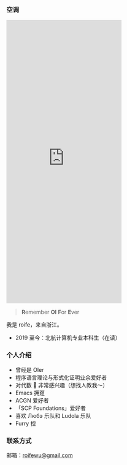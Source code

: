### 空调

<iframe height="740" frameborder="0" src="https://ac.yunyoujun.cn"></iframe>

> **R**emember **OI** **F**or **E**ver

我是 roife，来自浙江。

- 2019 至今：北航计算机专业本科生（在读）

### 个人介绍

- 曾经是 OIer
- 程序语言理论与形式化证明业余爱好者
- 对代数 🦘 非常感兴趣（想找人教我～）
- Emacs 拥趸
- ACGN 爱好者
- 「SCP Foundations」爱好者
- 喜欢 Любэ 乐队和 Ludola 乐队
- Furry 控

### 联系方式

邮箱：roifewu@gmail.com
